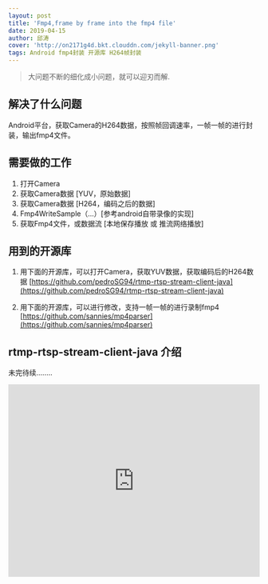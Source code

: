 ```yaml
---
layout: post
title: 'Fmp4,frame by frame into the fmp4 file'
date: 2019-04-15
author: 邱涛
cover: 'http://on2171g4d.bkt.clouddn.com/jekyll-banner.png'
tags: Android fmp4封装 开源库 H264帧封装
---
```


> 大问题不断的细化成小问题，就可以迎刃而解.

##  解决了什么问题  ##

Android平台，获取Camera的H264数据，按照帧回调速率，一帧一帧的进行封装，输出fmp4文件。

##  需要做的工作  ##
1. 打开Camera
2. 获取Camera数据 [YUV，原始数据]
3. 获取Camera数据 [H264，编码之后的数据]
4. Fmp4WriteSample（...）[参考android自带录像的实现]
5. 获取Fmp4文件，或数据流 [本地保存播放 或 推流网络播放]

## 用到的开源库 ##
1. 用下面的开源库，可以打开Camera，获取YUV数据，获取编码后的H264数据
[https://github.com/pedroSG94/rtmp-rtsp-stream-client-java](https://github.com/pedroSG94/rtmp-rtsp-stream-client-java)

2. 用下面的开源库，可以进行修改，支持一帧一帧的进行录制fmp4
[https://github.com/sannies/mp4parser](https://github.com/sannies/mp4parser)

## rtmp-rtsp-stream-client-java 介绍 ##

未完待续........
<iframe type="text/html" width="100%" height="385" src="http://www.youtube.com/embed/gfmjMWjn-Xg" frameborder="0"></iframe>